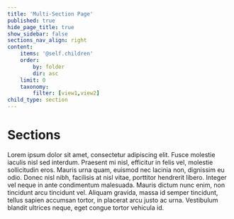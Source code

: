 ```yaml
---
title: 'Multi-Section Page'
published: true
hide_page_title: true
show_sidebar: false
sections_nav_align: right
content:
    items: '@self.children'
    order:
        by: folder
        dir: asc
    limit: 0    
    taxonomy:
        filter: [view1,view2]
child_type: section
---
```


# Sections

Lorem ipsum dolor sit amet, consectetur adipiscing elit. Fusce molestie iaculis nisl sed interdum. Praesent mi nisl, efficitur in felis vel, molestie sollicitudin eros. Mauris urna quam, euismod nec lacinia non, dignissim eu odio. Donec nisl nibh, facilisis at nisl vitae, porttitor hendrerit libero. Integer vel neque in ante condimentum malesuada. Mauris dictum nunc enim, non tincidunt arcu tincidunt vel. Aliquam gravida, massa id semper tincidunt, tellus sapien accumsan tortor, in placerat arcu justo ac urna. Vestibulum blandit ultrices neque, eget congue tortor vehicula id.
